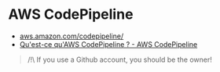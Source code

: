 # AWS CodePipeline

- [aws.amazon.com/codepipeline/](https://aws.amazon.com/fr/codepipeline/)
- [Qu'est-ce qu'AWS CodePipeline ? - AWS CodePipeline](https://docs.aws.amazon.com/fr_fr/codepipeline/latest/userguide/welcome.html)

> /!\ If you use a Github account, you should be the owner!
